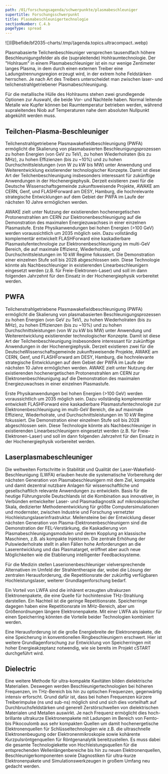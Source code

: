 ```yaml
---
path: /01/forschungsagenda/schwerpunkte/plasmabeschleuniger
supertitle: Forschungsschwerpunkt
title: Plasmabeschleunigertechnologie
sectionNumber: C.4.b
pageType: spread
---
```


<div class="spread--left spread-area--research-agenda-topic">

![](@befide/bf2035-charts/.tmp/(agenda.topics.ultracompact..webp)

</div>

<div class="spread--left spread-area--intro">

Plasmabasierte Teilchenbeschleuniger versprechen tausendfach höhere Beschleunigungsfelder als die (supraleitende) Hohlraumtechnologie. Der "Hohlraum" in einem Plasmabeschleuniger ist ein nur wenige Zentimeter langes Plasma, in dem durch einen externen Treiber eine Ladungstrennungsregion erzeugt wird, in der extrem hohe Feldstärken herrschen. Je nach Art des Treibers unterscheidet man zwischen laser- und teilchenstrahlgetriebener Plasmabeschleunigung.

</div>

<div class="spread--left spread-area--c-3 spread-area--small">

Für die metallische Hülle des Hohlraums stehen zwei grundlegende Optionen zur Auswahl, die beide Vor- und Nachteile haben. Normal leitende Metalle wie Kupfer können bei Raumtemperatur betrieben werden, während supraleitendes Niob auf Temperaturen nahe dem absoluten Nullpunkt abgekühlt werden muss.

</div>

<div class="spread--right spread-area--c-1 spread-area--small">

## Teilchen-Plasma-Beschleuniger

Teilchenstrahlgetriebene Plasmawakefieldbeschleunigung (PWFA) ermöglicht die Skalierung von plasmabasierten Beschleunigungsprozessen zu hohen Energien (von GeV zu TeV), zu hohen Wiederholraten (bis zu MHz), zu hohen Effizienzen (bis zu ~10\%) und zu hohen Durchschnittsleistungen (von W zu kW bis MW) unter Anwendung und Weiterentwicklung existierender technologischer Konzepte. Damit ist diese Art der Teilchenbeschleunigung insbesonders interessant für zukünftige Anwendungen in der Hochenergiephysik. Derzeit existieren zwei für die Deutsche Wissenschaftsgemeinde zukunftsweisende Projekte, AWAKE am CERN, Genf, und FLASHForward am DESY, Hamburg, die hochrelevante strategische Entwicklungen auf dem Gebiet der PWFA im Laufe der nächsten 10 Jahre ermöglichen werden.

AWAKE zielt unter Nutzung der existierenden hochenergetischen Protonenstrahlen am CERN zur Elektronenbeschleunigung auf die Demonstration des maximalen Energiezuwachses in einer einzelnen Plasmastufe. Erste Physikanwendungen bei hohen Energien (>100 GeV) werden voraussichtlich um 2035 möglich sein. Dazu vollständig komplementär entwickelt FLASHForward
eine kaskadierbare Plasmastufentechnologie zur Elektronenbeschleunigung im multi-GeV Bereich, die auf maximale Effizienz, Wiederholrate, und Durchschnittsleistungen im 10 kW Regime fokussiert. Die Demonstration einer einzelnen Stufe soll bis 2028 abgeschlossen sein. Diese Technologie könnte als Nachbeschleuniger in existierenden Linearbeschleunigern eingesetzt werden (z.B. für Freie-Elektronen-Laser) und soll im dann folgenden Jahrzehnt für den
Einsatz in der Hochenergiephysik vorbereitet werden.

</div>

<div class="spread--right spread-area--c-1 spread-area--small .hidden">

## PWFA

Teilchenstrahlgetriebene Plasmawakefieldbeschleunigung (PWFA) ermöglicht die Skalierung von plasmabasierten Beschleunigungsprozessen zu hohen Energien (von GeV zu TeV), zu hohen Wiederholraten (bis zu MHz), zu hohen Effizienzen (bis zu ~10\%) und zu hohen Durchschnittsleistungen (von W zu kW bis MW) unter Anwendung und Weiterentwicklung existierender technologischer Konzepte. Damit ist diese Art der Teilchenbeschleunigung insbesondere interessant für zukünftige Anwendungen in der Hochenergiephysik. Derzeit existieren zwei für die DeutscheWissenschaftsgemeinde zukunftsweisende Projekte, AWAKE am CERN, Genf, und FLASHForward am DESY, Hamburg, die hochrelevante strategische Entwicklungen auf dem Gebiet der PWFA im Laufe der nächsten 10 Jahre ermöglichen werden. AWAKE zielt unter Nutzung der existierenden hochenergetischen Protonenstrahlen am CERN zur Elektronenbeschleunigung auf die Demonstration des maximalen Energiezuwachses in einer einzelnen Plasmastufe.

Erste Physikanwendungen bei hohen Energien (>100 GeV) werden voraussichtlich um 2035 möglich sein. Dazu vollständig komplementär entwickelt FLASHForward eine kaskadierbare Plasmastufentechnologie zur Elektronenbeschleunigung im multi-GeV Bereich, die auf maximale Effizienz, Wiederholrate, und Durchschnittsleistungen im 10 kW Regime fokussiert.
Die Demonstration einer einzelnen Stufe soll bis 2028 abgeschlossen sein. Diese Technologie könnte als Nachbeschleuniger in existierenden Linearbeschleunigern eingesetzt werden (z.B. für Freie-Elektronen-Laser) und soll im dann folgenden Jahrzehnt für den Einsatz in der Hochenergiephysik vorbereitet werden.

</div>

<div class="spread--right spread-area--c-2 spread-area--small">

## Laserplasmabeschleuniger

Die weltweiten Fortschritte in Stabilität und Qualität der Laser-Wakefield-Beschleunigung (LWFA) erlauben heute die systematische Vorbereitung der nächsten Generation von Plasmabeschleunigern mit dem Ziel, kompakte und damit dezentral nutzbare Anlagen für wissenschaftliche und gesellschaftlich relevante Anwendungen zu entwickeln. Basis für die heutige Führungsrolle Deutschlands ist die Kombination aus innovativer, in Verbünden entwickelter Laser- und Plasmadiagnostik auf mikroskopischer Skala, dedizierter Methodenentwicklung für größte Computersimulationen und modernster, zwischen Industrie und Forschung vernetzter Hochleistungslaserinfrastruktur. Meilensteine bei der Entwicklung dieser nächsten Generation von Plasma-Elektronenbeschleunigern sind die Demonstration der FEL-Verstärkung, die Kaskadierung von Plasmabeschleunigungsmodulen und deren Kopplung an klassische Maschinen, z.B. als kompakte Injektoren. Die zentrale Erhöhung der Pulswiederholrate stellt in allen Fällen hohe Anforderungen an die Laserentwicklung und das Plasmatarget, eröffnet aber auch neue Möglichkeiten wie die Etablierung intelligenter Feedbacksysteme.

Für die Medizin stellen Laserionenbeschleuniger vielversprechende Alternativen im Umfeld der Strahlentherapie dar, wobei die Lösung der zentralen Herausforderung, die Repetitionsrate der zukünftig verfügbaren Hochleistungslaser, weiterer Grundlagenforschung bedarf.

Ein Vorteil von LWFA sind die inhärent erzeugten ultrakurzen Elektronenpakete, die eine Quelle für hochintensive THz-Strahlung darstellen. Ein Nachteil ist die geringe Repetitionsrate. Speicherringe dagegen haben eine Repetitionsrate im MHz-Bereich, aber um Größenordnungen längere Elektronenpakete. Mit einer LWFA als Injektor für einen Speicherring könnten die Vorteile beider Technologien kombiniert werden.

Eine Herausforderung ist die große Energiebreite der Elektronenpakete, die eine Speicherung in konventionellen Ringbeschleunigern erschwert. Hier ist weitere Grundlagenforschung zur Entwicklung von Speicherringen mit hoher Energieakzeptanz notwendig, wie sie bereits im Projekt cSTART durchgeführt wird.

<!--
Während der Technischen Design Phase von PETRA IV ist ebenfalls Grundlagenforschung für einen LWFA Injektor geplant. -->

</div>

<div class="spread--right spread-area--c-3 spread-area--small">

## Dielectric

Eine weitere Methode für ultra-kompakte Kavitäten bilden dielektrische Materialien. Deswegen werden Beschleunigertechnologien bei höheren Frequenzen, im THz-Bereich bis hin zu optischen Frequenzen, gegenwärtig intensiv erforscht. Grund dafür ist, dass bei hohen Frequenzen kürzere Treiberimpulse (ns und sub-ns) möglich sind und sich dies vorteilhaft auf Durchbruchsfeldstärken und generell Zerstörschwellen von dielektrischen Materialen und Metallen auswirkt. Je nach Frequenz ermöglicht dies hoch-brillante ultrakurze Elektronenpakete mit Ladungen im Bereich von Femto- bis Pikocoulomb aus sehr kompakten Quellen um damit hochenergetische Elektronenquellen für Schlüsseltechnologien wie
z.B. die ultraschnelle Elektronenbeugung oder Elektronenmikroskopie sowie kohärente Kurzpulsröntgenquellen für Röntgenanalytik bereitzustellen. Es muss dabei die gesamte Technologiekette von Hochleistungsquellen für die entsprechenden Wellenlängenbereiche bis hin zu neuen Elektronenquellen, Beschleunigerkomponenten sowie Diagnostiken für ultra-kurze Elektronenpakete und Simulationswerkzeugen in großem Umfang neu gedacht werden.
